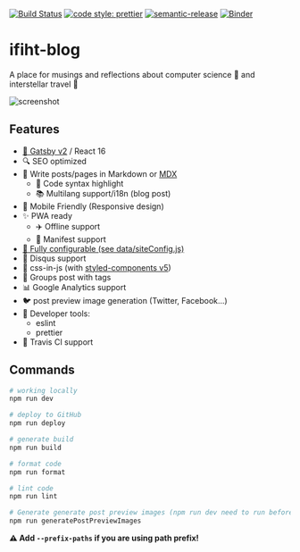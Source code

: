 [![Build Status](https://travis-ci.com/Ifiht/ifiht.github.io.svg?branch=master)](https://travis-ci.com/github/Ifiht/ifiht.github.io) 
[![code style: prettier](https://img.shields.io/badge/code_style-prettier-ff69b4.svg)](https://github.com/prettier/prettier) 
[![semantic-release](https://img.shields.io/badge/%20%20%F0%9F%93%A6%F0%9F%9A%80-semantic--release-e10079.svg)](https://github.com/semantic-release/semantic-release)
[![Binder](https://mybinder.org/badge_logo.svg)](https://mybinder.org/v2/gh/Ifiht/ifiht.github.io.git/develop)


# ifiht-blog

A place for musings and reflections about computer science  :card_index: and interstellar travel :milky_way:

![screenshot](https://github.com/Ifiht/ifiht.github.io/blob/develop/content/images/cover-interstellar.png?raw=true)

## Features

- [:purple_heart: Gatsby v2](https://www.gatsbyjs.org/) / React 16
- :mag: SEO optimized
- :love_letter: Write posts/pages in Markdown or [MDX](https://mdxjs.com/)
  - :art: Code syntax highlight
  - :books: Multilang support/i18n (blog post)
- :iphone: Mobile Friendly (Responsive design)
- :sparkles: PWA ready
  - :airplane: Offline support
  - :page_with_curl: Manifest support 
- [:wrench: Fully configurable (see data/siteConfig.js)](./data/siteConfig.js)
- :speech_balloon: Disqus support
- :nail_care: css-in-js (with [styled-components v5](https://www.styled-components.com))
- :bookmark: Groups post with tags
- :bar_chart: Google Analytics support
- :bird: post preview image generation (Twitter, Facebook...)
- :gem: Developer tools:
  - eslint
  - prettier
- :construction_worker: Travis CI support


## Commands

```sh
# working locally
npm run dev

# deploy to GitHub
npm run deploy

# generate build
npm run build

# format code
npm run format

# lint code
npm run lint

# Generate generate post preview images (npm run dev need to run before)
npm run generatePostPreviewImages
```

**:warning: Add `--prefix-paths` if you are using path prefix!**
